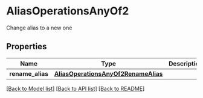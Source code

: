# AliasOperationsAnyOf2

Change alias to a new one
## Properties
Name | Type | Description | Notes
------------ | ------------- | ------------- | -------------
**rename_alias** | [**AliasOperationsAnyOf2RenameAlias**](AliasOperationsAnyOf2RenameAlias.md) |  | 

[[Back to Model list]](../README.md#documentation-for-models) [[Back to API list]](../README.md#documentation-for-api-endpoints) [[Back to README]](../README.md)


